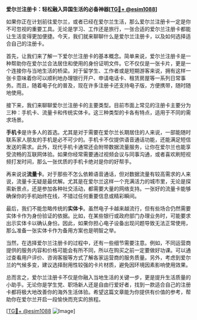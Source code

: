 **爱尔兰注册卡：轻松融入异国生活的必备神器[[TG💪+ @esim1088](https://t.me/s/esim1088)]**

如果你正在计划前往爱尔兰，或者已经在爱尔兰生活，那么爱尔兰注册卡一定是你不可忽视的重要工具。无论是学习、工作还是旅行，一张合适的爱尔兰注册卡都能让生活变得更加便捷。今天，我们就来聊聊什么是爱尔兰注册卡，以及如何选择适合自己的注册卡。

首先，让我们来了解一下爱尔兰注册卡的基本概念。简单来说，爱尔兰注册卡是一种帮助你在爱尔兰合法居住和使用的身份证明文件。它不仅仅是一张卡片，更是一个连接你与当地生活的桥梁。对于留学生、工作者或是短期游客来说，拥有这样一张卡意味着你可以顺利地办理银行开户、申请电话卡、租赁房屋等一系列日常事务。而且，随着电子化的普及，现在许多注册卡还支持电子版，方便携带，随时随地使用。

接下来，我们来聊聊爱尔兰注册卡的主要类型。目前市面上常见的注册卡主要分为三种：手机卡、流量卡和传统实体卡。这三种类型的卡各有特点，适用于不同的需求场景。

**手机卡**是许多人的首选。尤其是对于需要在爱尔兰长期居住的人来说，一部能随时联系家人朋友的手机是必不可少的。手机卡不仅提供语音通话功能，还能满足短信发送的需求。此外，现代手机卡通常还会附带数据流量服务，让你在爱尔兰也能享受流畅的互联网体验。如果你经常需要通过视频会议与同事沟通，或者喜欢刷短视频打发时间，那么一张优质的手机卡绝对是你的好帮手。

再来说说**流量卡**。对于那些不怎么依赖语音通话，但对数据流量有较高需求的人来说，流量卡无疑是最优解。尤其是在爱尔兰这样一个充满活力的城市里，无论是探索新景点，还是参加各种社交活动，都需要大量的网络支持。一张好的流量卡能够确保你的手机始终在线，不错过任何重要信息或精彩瞬间。

最后，我们不能忽略传统的**实体卡**。虽然电子卡越来越流行，但有些场合仍然需要实体卡作为身份验证的依据。比如，在某些银行或政府部门办理业务时，可能要求出示实体卡以确认身份。因此，如果你担心电子设备出现问题导致无法正常使用，那么准备一张实体卡作为备用方案也是明智之举。

当然，在选择爱尔兰注册卡的过程中，还有一些细节需要注意。例如，不同运营商提供的服务内容和价格可能会有所不同，所以在购买之前一定要做好功课。可以通过查看用户评价、咨询客服等方式了解各家运营商的服务质量。另外，考虑到爱尔兰的气候多变，建议选择耐用性较强的卡片材质，避免因环境因素影响使用效果。

总而言之，爱尔兰注册卡不仅是你融入当地生活的关键一步，更是提升生活质量的小助手。无论你是学生党、职场新人还是自由行爱好者，找到一款适合自己的注册卡都将极大地改善你的海外生活体验。希望这篇文章能为你提供有价值的参考，帮助你在爱尔兰开启一段愉快而充实的旅程。

[[TG💪+ @esim1088](https://t.me/s/esim1088) ![Image](https://i.postimg.cc/4NQfJmqS/Snipaste-2025-05-13-00-14-12.png)]
